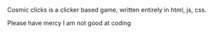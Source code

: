 Cosmic clicks is a clicker based game,
written entirely in html, js, css.

Please have mercy I am not good at coding

